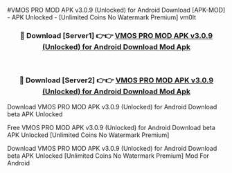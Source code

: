 #VMOS PRO MOD APK v3.0.9 (Unlocked) for Android Download [APK-MOD] - APK Unlocked - [Unlimited Coins No Watermark Premium] vm0lt



<div align="center">

<h3>🔴 Download [Server1] 👉👉 <a href="https://momento.my/?title=VMOS_PRO_MOD_APK_v3.0.9_(Unlocked)_for_Android_Download">VMOS PRO MOD APK v3.0.9 (Unlocked) for Android Download Mod Apk</a></h3><br>

<h3>🔴 Download [Server2] 👉👉 <a href="https://momento.my/?title=VMOS_PRO_MOD_APK_v3.0.9_(Unlocked)_for_Android_Download">VMOS PRO MOD APK v3.0.9 (Unlocked) for Android Download Mod Apk</a></h3>
</div>



Download VMOS PRO MOD APK v3.0.9 (Unlocked) for Android Download beta APK Unlocked

Free VMOS PRO MOD APK v3.0.9 (Unlocked) for Android Download beta APK Unlocked [Unlimited Coins No Watermark Premium]

Download VMOS PRO MOD APK v3.0.9 (Unlocked) for Android Download beta APK Unlocked [Unlimited Coins No Watermark Premium] Mod For Android
